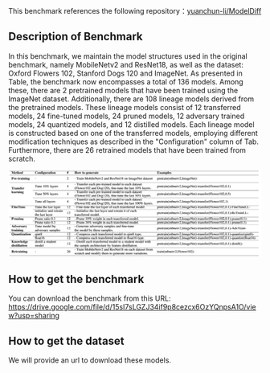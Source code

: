 This benchmark references the following repository：[yuanchun-li/ModelDiff](https://github.com/yuanchun-li/ModelDiff)

## Description of Benchmark

In this benchmark, we maintain the model structures used in the original benchmark, namely MobileNetv2 and ResNet18, as well as the dataset: Oxford Flowers 102, Stanford Dogs 120 and ImageNet. As presented in Table, the benchmark now encompasses a total of 136 models. Among these, there are 2 pretrained models that have been trained using the ImageNet dataset. Additionally, there are 108 lineage models derived from the pretrained models. These lineage models consist of 12 transferred models, 24 fine-tuned models, 24 pruned models, 12 adversary trained models, 24 quantized models, and 12 distilled models. Each lineage model is constructed based on one of the transferred models, employing different modification techniques as described in the "Configuration" column of Tab. Furthermore, there are 26 retrained models that have been trained from scratch.

<img src="image-20241215215252965.png" alt="image-20241215215252965" style="zoom: 150%;" />

## How to get the benchmark

You can download the benchmark from this URL: https://drive.google.com/file/d/15sI7sLGZJ34if9p8cezcx6OzYQnpsA1O/view?usp=sharing

## How to get the dataset

We will provide an url to download these models.

